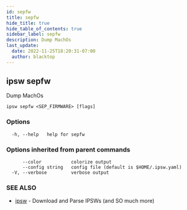 ```yaml
---
id: sepfw
title: sepfw
hide_title: true
hide_table_of_contents: true
sidebar_label: sepfw
description: Dump MachOs
last_update:
  date: 2022-11-25T18:20:31-07:00
  author: blacktop
---
```

## ipsw sepfw

Dump MachOs

```
ipsw sepfw <SEP_FIRMWARE> [flags]
```

### Options

```
  -h, --help   help for sepfw
```

### Options inherited from parent commands

```
      --color           colorize output
      --config string   config file (default is $HOME/.ipsw.yaml)
  -V, --verbose         verbose output
```

### SEE ALSO

* [ipsw](/docs/cli/ipsw)	 - Download and Parse IPSWs (and SO much more)

